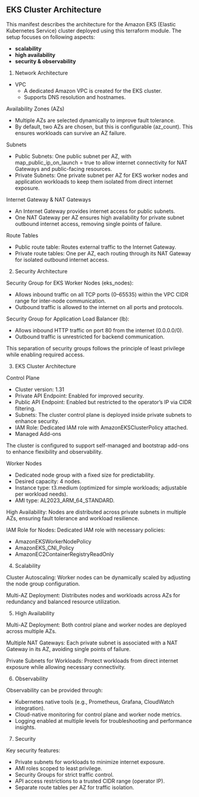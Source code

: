 ## EKS Cluster Architecture

This manifest describes the architecture for the Amazon EKS (Elastic Kubernetes Service) cluster deployed using this terraform module. The setup focuses on following aspects:
- **scalability**
- **high availability**
- **security & observability**


1. Network Architecture

- VPC
    - A dedicated Amazon VPC is created for the EKS cluster.
    - Supports DNS resolution and hostnames.


Availability Zones (AZs)
- Multiple AZs are selected dynamically to improve fault tolerance. 
- By default, two AZs are chosen, but this is configurable (az_count). This ensures workloads can survive an AZ failure.


Subnets
- Public Subnets: One public subnet per AZ, with map_public_ip_on_launch = true to allow internet connectivity for NAT Gateways and public-facing resources.
- Private Subnets: One private subnet per AZ for EKS worker nodes and application workloads to keep them isolated from direct internet exposure.


Internet Gateway & NAT Gateways
- An Internet Gateway provides internet access for public subnets.
- One NAT Gateway per AZ ensures high availability for private subnet outbound internet access, removing single points of failure.


Route Tables
- Public route table: Routes external traffic to the Internet Gateway.
- Private route tables: One per AZ, each routing through its NAT Gateway for isolated outbound internet access.




2. Security Architecture


Security Group for EKS Worker Nodes (eks_nodes):
- Allows inbound traffic on all TCP ports (0–65535) within the VPC CIDR range for inter-node communication.
- Outbound traffic is allowed to the internet on all ports and protocols.


Security Group for Application Load Balancer (lb):
- Allows inbound HTTP traffic on port 80 from the internet (0.0.0.0/0).
- Outbound traffic is unrestricted for backend communication.


This separation of security groups follows the principle of least privilege while enabling required access.




3. EKS Cluster Architecture


Control Plane
- Cluster version: 1.31
- Private API Endpoint: Enabled for improved security.
- Public API Endpoint: Enabled but restricted to the operator’s IP via CIDR filtering.
- Subnets: The cluster control plane is deployed inside private subnets to enhance security.
- IAM Role: Dedicated IAM role with AmazonEKSClusterPolicy attached.
- Managed Add-ons


The cluster is configured to support self-managed and bootstrap add-ons to enhance flexibility and observability.


Worker Nodes
- Dedicated node group with a fixed size for predictability.
- Desired capacity: 4 nodes.
- Instance type: t3.medium (optimized for simple workloads; adjustable per workload needs).
- AMI type: AL2023_ARM_64_STANDARD.


High Availability:
Nodes are distributed across private subnets in multiple AZs, ensuring fault tolerance and workload resilience.


IAM Role for Nodes:
Dedicated IAM role with necessary policies:
- AmazonEKSWorkerNodePolicy
- AmazonEKS_CNI_Policy
- AmazonEC2ContainerRegistryReadOnly




4. Scalability


Cluster Autoscaling:
Worker nodes can be dynamically scaled by adjusting the node group configuration.


Multi-AZ Deployment:
Distributes nodes and workloads across AZs for redundancy and balanced resource utilization.




5. High Availability


Multi-AZ Deployment:
Both control plane and worker nodes are deployed across multiple AZs.


Multiple NAT Gateways:
Each private subnet is associated with a NAT Gateway in its AZ, avoiding single points of failure.


Private Subnets for Workloads:
Protect workloads from direct internet exposure while allowing necessary connectivity.




6. Observability


Observability can be provided through:
- Kubernetes native tools (e.g., Prometheus, Grafana, CloudWatch integration).
- Cloud-native monitoring for control plane and worker node metrics.
- Logging enabled at multiple levels for troubleshooting and performance insights.




7. Security


Key security features:
- Private subnets for workloads to minimize internet exposure.
- AMI roles scoped to least privilege.
- Security Groups for strict traffic control.
- API access restrictions to a trusted CIDR range (operator IP).
- Separate route tables per AZ for traffic isolation.